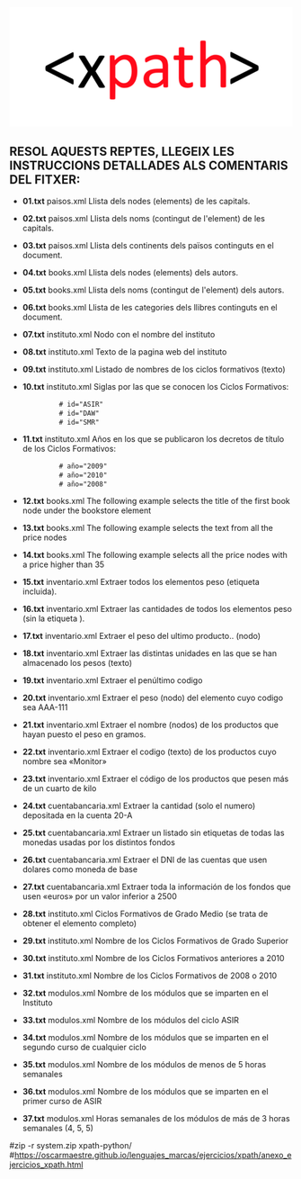 ![Reptes PowerShell  =150px](img/xpath-logo.png)
## RESOL AQUESTS REPTES, LLEGEIX LES INSTRUCCIONS DETALLADES ALS COMENTARIS DEL FITXER:
 - **01.txt** paisos.xml Llista dels nodes (elements) de les capitals.
 - **02.txt** paisos.xml Llista dels noms (contingut de l'element) de les capitals.
 - **03.txt** paisos.xml Llista dels continents dels països continguts en el document.
 - **04.txt** books.xml Llista dels nodes (elements) dels autors.
 - **05.txt** books.xml Llista dels noms (contingut de l'element) dels autors.
 - **06.txt** books.xml Llista de les categories dels llibres continguts en el document.
 - **07.txt** instituto.xml Nodo con el nombre del instituto
 - **08.txt** instituto.xml Texto de la pagina web del instituto
 - **09.txt** instituto.xml Listado de nombres de los ciclos formativos (texto)
 - **10.txt** instituto.xml Siglas por las que se conocen los Ciclos Formativos:
  
                # id="ASIR"
                # id="DAW"
                # id="SMR"
 - **11.txt** instituto.xml Años en los que se publicaron los decretos de título de los Ciclos Formativos:

                # año="2009"
                # año="2010"
                # año="2008"

- **12.txt** books.xml The following example selects the title of the first book node under the bookstore element
- **13.txt** books.xml The following example selects the text from all the price nodes
- **14.txt** books.xml The following example selects all the price nodes with a price higher than 35
- **15.txt** inventario.xml Extraer todos los elementos peso (etiqueta incluida).
- **16.txt** inventario.xml Extraer las cantidades de todos los elementos peso (sin la etiqueta <peso>).
- **17.txt** inventario.xml Extraer el peso del ultimo producto.. (nodo)
- **18.txt** inventario.xml Extraer las distintas unidades en las que se han almacenado los pesos (texto)
- **19.txt** inventario.xml Extraer el penúltimo codigo
- **20.txt** inventario.xml Extraer el peso (nodo) del elemento cuyo codigo sea AAA-111
- **21.txt** inventario.xml Extraer el nombre (nodos) de los productos que hayan puesto el peso en gramos.
- **22.txt** inventario.xml  Extraer el codigo (texto) de los productos cuyo nombre sea «Monitor»
- **23.txt** inventario.xml  Extraer el código de los productos que pesen más de un cuarto de kilo
- **24.txt** cuentabancaria.xml Extraer la cantidad (solo el numero) depositada en la cuenta 20-A
- **25.txt** cuentabancaria.xml Extraer un listado sin etiquetas de todas las monedas usadas por los distintos fondos
- **26.txt** cuentabancaria.xml Extraer el DNI de las cuentas que usen dolares como moneda de base
- **27.txt** cuentabancaria.xml Extraer toda la información de los fondos que usen «euros» por un valor inferior a 2500
- **28.txt** instituto.xml Ciclos Formativos de Grado Medio (se trata de obtener el elemento <ciclo> completo)
- **29.txt** instituto.xml Nombre de los Ciclos Formativos de Grado Superior
- **30.txt** instituto.xml Nombre de los Ciclos Formativos anteriores a 2010
- **31.txt** instituto.xml Nombre de los Ciclos Formativos de 2008 o 2010
- **32.txt** modulos.xml Nombre de los módulos que se imparten en el Instituto
- **33.txt** modulos.xml Nombre de los módulos del ciclo ASIR
- **34.txt** modulos.xml Nombre de los módulos que se imparten en el segundo curso de cualquier ciclo
- **35.txt** modulos.xml Nombre de los módulos de menos de 5 horas semanales
- **36.txt** modulos.xml Nombre de los módulos que se imparten en el primer curso de ASIR
- **37.txt** modulos.xml Horas semanales de los módulos de más de 3 horas semanales (4, 5, 5)


#zip -r system.zip xpath-python/
#https://oscarmaestre.github.io/lenguajes_marcas/ejercicios/xpath/anexo_ejercicios_xpath.html